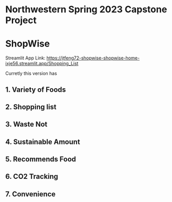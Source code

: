 # Northwestern Spring 2023 Capstone Project
# ShopWise

Streamlit App Link: https://jtfeng72-shopwise-shopwise-home-ixje56.streamlit.app/Shopping_List

Curretly this version has 
  ## 1. Variety of Foods
  ## 2. Shopping list
  ## 3. Waste Not
  ## 4. Sustainable Amount
  ## 5. Recommends Food
  ## 6. CO2 Tracking
  ## 7. Convenience
